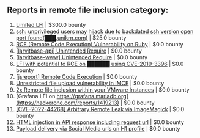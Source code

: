 ## Reports in remote file inclusion category:
1. [Limited LFI](https://hackerone.com/reports/895972) | $300.0 bounty
2. [ssh: unprivileged users may hijack due to backdated ssh version open port found(███.unikrn.com)](https://hackerone.com/reports/257335) | $25.0 bounty
3. [RCE (Remote Code Execution) Vulnerability on Ruby](https://hackerone.com/reports/218342) | $0.0 bounty
4. [[larvitbase-api] Unintended Require](https://hackerone.com/reports/566056) | $0.0 bounty
5. [[larvitbase-www] Unintended Require](https://hackerone.com/reports/579560) | $0.0 bounty
6. [LFI with potential to RCE on ██████ using CVE-2019-3396](https://hackerone.com/reports/538771) | $0.0 bounty
7. [[jsreport] Remote Code Execution](https://hackerone.com/reports/660565) | $0.0 bounty
8. [Unrestricted file upload vulnerability in IMCE](https://hackerone.com/reports/1121317) | $0.0 bounty
9. [2x Remote file inclusion within your VMware Instances](https://hackerone.com/reports/1069105) | $0.0 bounty
10. [Grafana LFI on https://grafana.mariadb.org](https://hackerone.com/reports/1419213) | $0.0 bounty
11. [[CVE-2022-44268] Arbitrary Remote Leak via ImageMagick](https://hackerone.com/reports/1858574) | $0.0 bounty
12. [HTML injection in API response including request url](https://hackerone.com/reports/1719588) | $0.0 bounty
13. [Payload delivery via Social Media urls on H1 profile](https://hackerone.com/reports/2483422) | $0.0 bounty